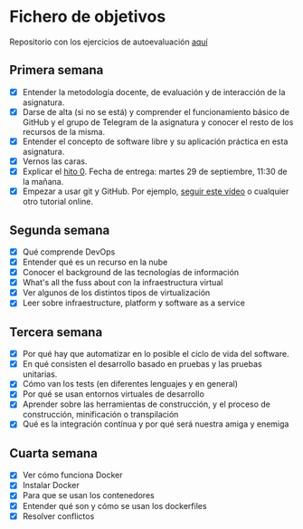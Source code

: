 # Fichero de objetivos

Repositorio con los ejercicios de autoevaluación [aquí](https://github.com/ElenaMerelo/iv-autoevaluacion)

## Primera semana

- [x] Entender la metodología docente, de evaluación y de interacción de la asignatura.
- [x] Darse de alta (si no se está) y comprender el funcionamiento básico de GitHub y el grupo de Telegram de la asignatura y conocer el resto de los recursos de la misma.
- [x] Entender el concepto de software libre y su aplicación práctica en esta asignatura.
- [x] Vernos las caras.
- [x] Explicar el [hito 0](http://jj.github.io/IV/documentos/proyecto/0.Repositorio). Fecha de entrega: martes 29 de septiembre, 11:30 de la mañana.
- [x] Empezar a usar git y GitHub. Por ejemplo, [seguir este vídeo](https://www.youtube.com/watch?v=gmXyJI01qa8) o cualquier otro tutorial online.

## Segunda semana 

- [x] Qué comprende DevOps
- [x] Entender qué es un recurso en la nube
- [x] Conocer el background de las tecnologías de información
- [x] What's all the fuss about con la infraestructura virtual
- [x] Ver algunos de los distintos tipos de virtualización
- [x] Leer sobre infraestructure, platform y software as a service

## Tercera semana 

- [X] Por qué hay que automatizar en lo posible el ciclo de vida del software.
- [X] En qué consisten el desarrollo basado en pruebas y las pruebas unitarias.
- [X] Cómo van los tests (en diferentes lenguajes y en general)
- [X] Por qué se usan entornos virtuales de desarrollo
- [X] Aprender sobre las herramientas de construcción, y el proceso de construcción, minificación o transpilación
- [X] Qué es la integración contínua y por qué será nuestra amiga y enemiga

## Cuarta semana

- [X] Ver cómo funciona Docker
- [X] Instalar Docker
- [X] Para que se usan los contenedores
- [X] Entender qué son y cómo se usan los dockerfiles
- [X] Resolver conflictos 
